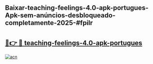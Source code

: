 ## Baixar-teaching-feelings-4.0-apk-portugues-Apk-sem-anúncios-desbloqueado-completamente-2025-#fpilr

# <h2><a href="https://ainizakaria.my?title=teaching-feelings-4.0-apk-portugues&ref=20M">🔗👉 🔴 teaching-feelings-4.0-apk-portugues</a></h2>

[![acn](https://github.com/user-attachments/assets/0f9c940e-d8b0-45ae-aac7-cd30a18b3e1c)](https://ainizakaria.my?title=teaching-feelings-4.0-apk-portugues&ref=20M)


